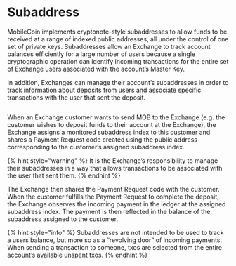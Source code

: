 # Subaddress

MobileCoin implements cryptonote-style subaddresses to allow funds to be received at a range of indexed public
addresses, all under the control of one set of private keys. Subaddresses allow an Exchange to track account balances
efficiently for a large number of users because a single cryptographic operation can identify incoming transactions for
the entire set of Exchange users associated with the account’s Master Key.

In addition, Exchanges can manage their account’s subaddresses in order to track information about deposits from users
and associate specific transactions with the user that sent the deposit.

<figure><img src="../.gitbook/assets/subaddresses.png" alt=""><figcaption></figcaption></figure>

When an Exchange customer wants to send MOB to the Exchange (e.g. the customer wishes to deposit funds to their account
at the Exchange), the Exchange assigns a monitored subaddress index to this customer and shares a Payment Request code
created using the public address corresponding to the customer’s assigned subaddress index.

{% hint style="warning" %}
It is the Exchange’s responsibility to manage their subaddresses in a way that allows transactions to be associated with
the user that sent them.
{% endhint %}

The Exchange then shares the Payment Request code with the customer. When the customer fulfills the Payment Request to
complete the deposit, the Exchange observes the incoming payment in the ledger at the assigned subaddress index. The
payment is then reflected in the balance of the subaddress assigned to the customer.

{% hint style="info" %}
Subaddresses are not intended to be used to track a users balance, but more so as a “revolving door” of incoming
payments. When sending a transaction to someone, txos are selected from the entire account’s available unspent txos.
{% endhint %}
